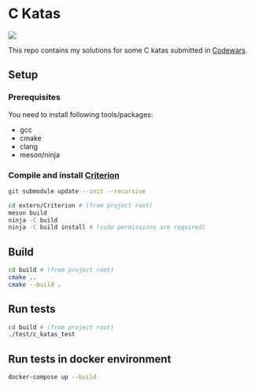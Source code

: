 # C Katas

![](https://www.codewars.com/users/besterboris/badges/micro)

This repo contains my solutions for some C katas submitted in [Codewars](https://www.codewars.com).

## Setup

### Prerequisites

You need to install following tools/packages:

* gcc
* cmake
* clang
* meson/ninja

### Compile and install [Criterion](https://github.com/Snaipe/Criterion)

```bash
git submodule update --init --recursive

cd extern/Criterion # (from project root)
meson build
ninja -C build
ninja -C build install # (sudo permissions are required)
```

## Build

```bash
cd build # (from project root)
cmake ..
cmake --build .
```

## Run tests

```bash
cd build # (from project root)
./test/c_katas_test
```

## Run tests in docker environment

```bash
docker-compose up --build
```
